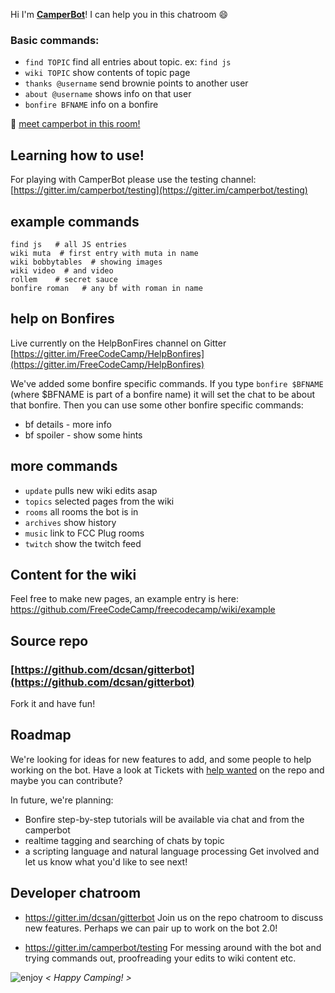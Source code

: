 Hi I'm **[CamperBot](https://github.com/FreeCodeCamp/freecodecamp/wiki/camperbot)**! I can help you in this chatroom :smile: 

### Basic commands:
- ``find TOPIC``  find all entries about topic. ex: `find js`
- `wiki TOPIC` show contents of topic page
- `thanks @username`  send brownie points to another user
- `about @username`   shows info on that user
- `bonfire BFNAME` info on a bonfire

:speech_balloon: [meet camperbot in this room!](https://gitter.im/camperbot/testing)

## Learning how to use!
For playing with CamperBot please use the testing channel:
[https://gitter.im/camperbot/testing](https://gitter.im/camperbot/testing)

## example commands
```
find js   # all JS entries
wiki muta  # first entry with muta in name
wiki bobbytables  # showing images
wiki video  # and video
rollem    # secret sauce
bonfire roman   # any bf with roman in name
```

## help on Bonfires
Live currently on the HelpBonFires channel on Gitter
[https://gitter.im/FreeCodeCamp/HelpBonfires](https://gitter.im/FreeCodeCamp/HelpBonfires)

We've added some bonfire specific commands. If you type `bonfire $BFNAME` (where $BFNAME is part of a bonfire name) it will set the chat to be about that bonfire. Then you can use some other bonfire specific commands:

- bf details - more info
- bf spoiler - show some hints

## more  commands
- `update`  pulls new wiki edits asap
- `topics` selected pages from the wiki
- `rooms`  all rooms the bot is in
- `archives` show history
- `music` link to FCC Plug rooms
- `twitch` show the twitch feed

## Content for the wiki
Feel free to make new pages, an example entry is here:
https://github.com/FreeCodeCamp/freecodecamp/wiki/example

## Source repo
### [https://github.com/dcsan/gitterbot](https://github.com/dcsan/gitterbot)
Fork it and have fun!

## Roadmap
We're looking for ideas for new features to add, and some people to help working on the bot.
Have a look at Tickets with [help wanted](https://github.com/dcsan/gitterbot/issues?q=is%3Aopen+is%3Aissue+label%3A%22help+wanted%22) on the repo and maybe you can contribute?

In future, we're planning:
- Bonfire step-by-step tutorials will be available via chat and from the camperbot
- realtime tagging and searching of chats by topic
- a scripting language and natural language processing
Get involved and let us know what you'd like to see next!

## Developer chatroom
- https://gitter.im/dcsan/gitterbot
Join us on the repo chatroom to discuss new features. Perhaps we can pair up to work on the bot 2.0!

- https://gitter.im/camperbot/testing
For messing around with the bot and trying commands out, proofreading your edits to wiki content etc.


![enjoy](https://avatars1.githubusercontent.com/camperbot?&s=100) *< Happy Camping! >*